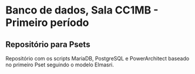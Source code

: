# Banco de dados, Sala CC1MB - Primeiro período 
## Repositório para Psets

Repositório com os scripts MariaDB, PostgreSQL e PowerArchitect baseado no primeiro Pset seguindo o modelo Elmasri.
